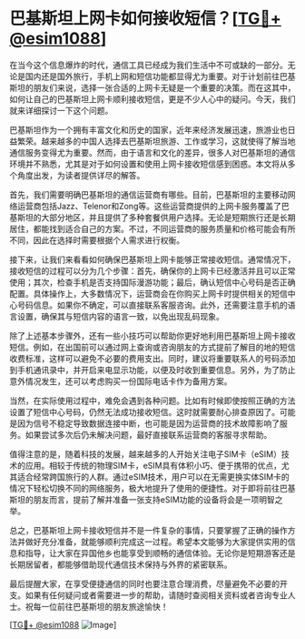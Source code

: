 # 巴基斯坦上网卡如何接收短信？[[TG💪+ @esim1088](https://t.me/s/esim1088)]

在当今这个信息爆炸的时代，通信工具已经成为我们生活中不可或缺的一部分。无论是国内还是国外旅行，手机上网和短信功能都显得尤为重要。对于计划前往巴基斯坦的朋友们来说，选择一张合适的上网卡无疑是一个重要的决策。而在这其中，如何让自己的巴基斯坦上网卡顺利接收短信，更是不少人心中的疑问。今天，我们就来详细探讨一下这个问题。

巴基斯坦作为一个拥有丰富文化和历史的国家，近年来经济发展迅速，旅游业也日益繁荣。越来越多的中国人选择去巴基斯坦旅游、工作或学习，这就使得了解当地通信服务变得尤为重要。然而，由于语言和文化的差异，很多人对巴基斯坦的通信环境并不熟悉，尤其是对于如何设置和使用上网卡接收短信感到困惑。本文将从多个角度出发，为读者提供详尽的解答。

首先，我们需要明确巴基斯坦的通信运营商有哪些。目前，巴基斯坦的主要移动网络运营商包括Jazz、Telenor和Zong等。这些运营商提供的上网卡服务覆盖了巴基斯坦的大部分地区，并且提供了多种套餐供用户选择。无论是短期旅行还是长期居住，都能找到适合自己的方案。不过，不同运营商的服务质量和价格可能会有所不同，因此在选择时需要根据个人需求进行权衡。

接下来，让我们来看看如何确保巴基斯坦上网卡能够正常接收短信。通常情况下，接收短信的过程可以分为几个步骤：首先，确保你的上网卡已经激活并且可以正常使用；其次，检查手机是否支持国际漫游功能；最后，确认短信中心号码是否正确配置。具体操作上，大多数情况下，运营商会在你购买上网卡时提供相关的短信中心号码信息。如果你不确定，可以直接联系客服咨询。此外，还需要注意手机的语言设置，确保其与短信内容的语言一致，以免出现乱码现象。

除了上述基本步骤外，还有一些小技巧可以帮助你更好地利用巴基斯坦上网卡接收短信。例如，在出国前可以通过网上查询或咨询朋友的方式提前了解目的地的短信收费标准，这样可以避免不必要的费用支出。同时，建议将重要联系人的号码添加到手机通讯录中，并开启来电显示功能，以便及时收到重要信息。另外，为了防止意外情况发生，还可以考虑购买一份国际电话卡作为备用方案。

当然，在实际使用过程中，难免会遇到各种问题。比如有时候即使按照正确的方法设置了短信中心号码，仍然无法成功接收短信。这时就需要耐心排查原因了。可能是因为信号不稳定导致数据连接中断，也可能是因为运营商的技术故障影响了服务。如果尝试多次后仍未解决问题，最好直接联系运营商的客服寻求帮助。

值得注意的是，随着科技的发展，越来越多的人开始关注电子SIM卡（eSIM）技术的应用。相较于传统的物理SIM卡，eSIM具有体积小巧、便于携带的优点，尤其适合经常跨国旅行的人群。通过eSIM技术，用户可以在无需更换实体SIM卡的情况下轻松切换不同的网络服务，极大地提升了使用的便捷性。对于即将前往巴基斯坦的朋友而言，提前了解并准备一张支持eSIM功能的设备将会是一项明智之举。

总之，巴基斯坦上网卡接收短信并不是一件复杂的事情，只要掌握了正确的操作方法并做好充分准备，就能够顺利完成这一过程。希望本文能够为大家提供实用的信息和指导，让大家在异国他乡也能享受到顺畅的通信体验。无论你是短期游客还是长期居留者，都能够借助现代通信技术保持与外界的紧密联系。

最后提醒大家，在享受便捷通信的同时也要注意合理消费，尽量避免不必要的开支。如果有任何疑问或者需要进一步的帮助，请随时查阅相关资料或者咨询专业人士。祝每一位前往巴基斯坦的朋友旅途愉快！

[[TG💪+ @esim1088](https://t.me/s/esim1088) ![Image](https://i.postimg.cc/4NQfJmqS/Snipaste-2025-05-13-00-14-12.png)]
